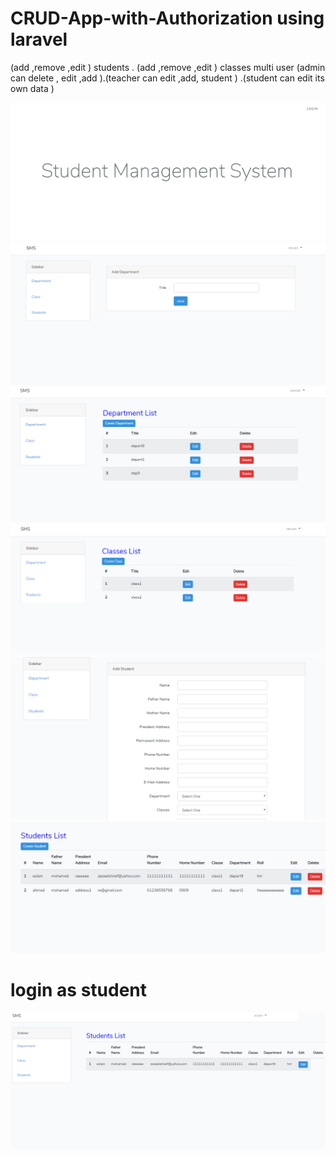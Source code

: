 # CRUD-App-with-Authorization using laravel 
(add ,remove ,edit ) students . (add ,remove ,edit ) classes multi user (admin can delete , edit ,add ).(teacher can edit ,add, student ) .(student can edit its own data ) 

![](images/student.PNG)
![](images/student1.PNG)
![](images/student2.PNG)
![](images/student3.PNG)
![](images/student4.PNG)
![](images/student5.PNG)
# login as student

![](images/login%20as%20student.PNG)
